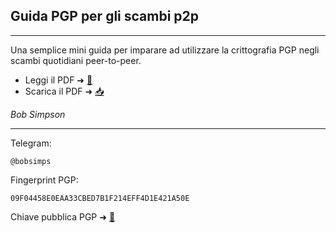 ## Guida PGP per gli scambi p2p
***
Una semplice mini guida per imparare ad utilizzare la crittografia PGP negli scambi quotidiani peer-to-peer.

* Leggi il PDF ➜ [📄](https://github.com/bobsimps/guidapgp/blob/main/guidapgp.pdf)
* Scarica il PDF ➜ [📥](https://raw.githubusercontent.com/bobsimps/guidapgp/refs/heads/main/guidapgp.pdf)

_Bob Simpson_
***
Telegram:
```
@bobsimps
```

Fingerprint PGP:
```
09F04458E0EAA33CBED7B1F214EFF4D1E421A50E
```

Chiave pubblica PGP ➜ [🔑](https://raw.githubusercontent.com/bobsimps/guidapgp/refs/heads/main/bobsimps.asc)

